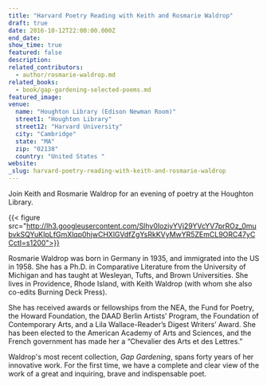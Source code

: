 ```yaml
---
title: "Harvard Poetry Reading with Keith and Rosmarie Waldrop"
draft: true
date: 2016-10-12T22:00:00.000Z
end_date:
show_time: true
featured: false
description:
related_contributors:
  - author/rosmarie-waldrop.md
related_books:
  - book/gap-gardening-selected-poems.md
featured_image: 
venue:
  name: "Houghton Library (Edison Newman Room)"
  street1: "Houghton Library"
  street12: "Harvard University"
  city: "Cambridge"
  state: "MA"
  zip: "02138"
  country: "United States "
website:
_slug: harvard-poetry-reading-with-keith-and-rosmarie-waldrop
---
```


Join Keith and Rosmarie Waldrop for an evening of poetry at the Houghton Library.

{{< figure src="http://lh3.googleusercontent.com/Slhy0IoziyYVj29YVcYV7prROz_0mubvkSQYuKIpLfGmXlqp0hjwCHXlGVdfZgYsRkKVyMwYR5ZEmCL9ORC47yCCctI=s1200">}}
<!-- waldrops.jpg>}} -->

Rosmarie Waldrop was born in Germany in 1935, and immigrated into the US in 1958\. She has a Ph.D. in Comparative Literature from the University of Michigan and has taught at Wesleyan, Tufts, and Brown Universities. She lives in Providence, Rhode Island, with Keith Waldrop (with whom she also co-edits Burning Deck Press).

She has received awards or fellowships from the NEA, the Fund for Poetry, the Howard Foundation, the DAAD Berlin Artists’ Program, the Foundation of Contemporary Arts, and a Lila Wallace-Reader’s Digest Writers’ Award. She has been elected to the American Academy of Arts and Sciences, and the French government has made her a “Chevalier des Arts et des Lettres.”

Waldrop's most recent collection, _Gap Gardening_, spans forty years of her innovative work. For the first time, we have a complete and clear view of the work of a great and inquiring, brave and indispensable poet.

